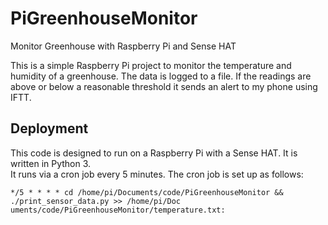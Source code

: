# PiGreenhouseMonitor
 Monitor Greenhouse with Raspberry Pi and Sense HAT

This is a simple Raspberry Pi project to monitor the temperature and humidity of a greenhouse. The data is logged to a 
file.  If the readings are above or below a reasonable threshold it sends an alert to my phone using IFTT.

## Deployment
This code is designed to run on a Raspberry Pi with a Sense HAT.  It is written in Python 3.  
It runs via a cron job every 5 minutes.  The cron job is set up as follows:
```
*/5 * * * * cd /home/pi/Documents/code/PiGreenhouseMonitor && ./print_sensor_data.py >> /home/pi/Doc
uments/code/PiGreenhouseMonitor/temperature.txt:
```